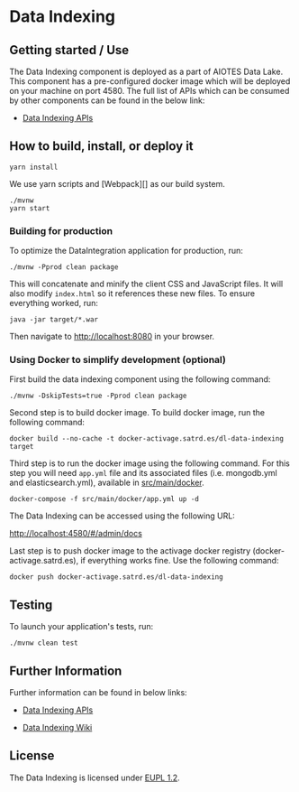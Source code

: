 # Data Indexing


## Getting started / Use

The Data Indexing component is deployed as a part of AIOTES Data Lake. This component has a pre-configured docker image which will be deployed 
on your machine on port 4580. The full list of APIs which can be consumed by other components can be found in the below link:
* [Data Indexing APIs](https://git.activageproject.eu/Data_Analytics/DL-Data_Indexing/wiki/+Data+Integration+Engine+API)

## How to build, install, or deploy it

    yarn install

We use yarn scripts and [Webpack][] as our build system.

    ./mvnw
    yarn start

### Building for production

To optimize the DataIntegration application for production, run:

    ./mvnw -Pprod clean package

This will concatenate and minify the client CSS and JavaScript files. It will also modify `index.html` so it references these new files.
To ensure everything worked, run:

    java -jar target/*.war

Then navigate to [http://localhost:8080](http://localhost:8080) in your browser.

### Using Docker to simplify development (optional)

First build the data indexing component using the following command:

    ./mvnw -DskipTests=true -Pprod clean package

Second step is to build docker image. To build docker image, run the following command:

    docker build --no-cache -t docker-activage.satrd.es/dl-data-indexing target
    

Third step is to run the docker image using the following command. For this step you will need `app.yml` file and its associated files (i.e. mongodb.yml and elasticsearch.yml), available in [src/main/docker](src/main/docker).

    docker-compose -f src/main/docker/app.yml up -d

The Data Indexing can be accessed using the following URL:

[http://localhost:4580/#/admin/docs](http://localhost:4580/#/admin/docs)


Last step is to push docker image to the activage docker registry (docker-activage.satrd.es), if everything works fine. Use the following command:

    docker push docker-activage.satrd.es/dl-data-indexing

## Testing

To launch your application's tests, run:

    ./mvnw clean test

## Further Information

Further information can be found in below links:

* [Data Indexing APIs](https://git.activageproject.eu/Data_Analytics/DL-Data_Indexing/wiki/+Data+Integration+Engine+API)

* [Data Indexing Wiki](https://git.activageproject.eu/Data_Analytics/DL-Data_Indexing/wiki/_pages)

## License
    
The Data Indexing is licensed under [EUPL 1.2](https://eupl.eu/).



<!--- For example, to start a mongodb database in a docker container, run:

    docker-compose -f src/main/docker/mongodb.yml up -d

To stop it and remove the container, run:

    docker-compose -f src/main/docker/mongodb.yml down

You can also fully dockerize your application and all the services that it depends on.
To achieve this, first build a docker image of your app by running:

    ./mvnw verify -Pprod dockerfile:build dockerfile:tag@version dockerfile:tag@commit

Then run:

    docker-compose -f src/main/docker/app.yml up -d
    -->
